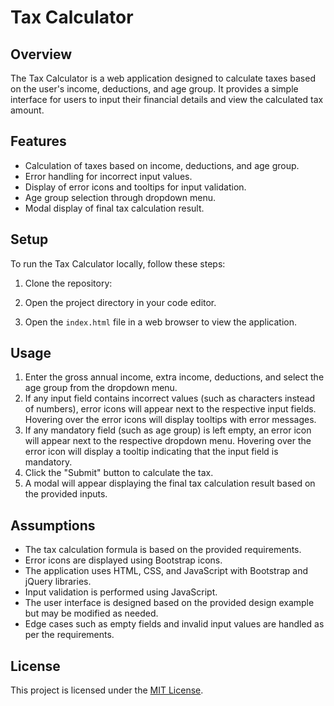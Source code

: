 # Tax Calculator

## Overview

The Tax Calculator is a web application designed to calculate taxes based on the user's income, deductions, and age group. It provides a simple interface for users to input their financial details and view the calculated tax amount.

## Features

- Calculation of taxes based on income, deductions, and age group.
- Error handling for incorrect input values.
- Display of error icons and tooltips for input validation.
- Age group selection through dropdown menu.
- Modal display of final tax calculation result.

## Setup

To run the Tax Calculator locally, follow these steps:

1. Clone the repository:

2. Open the project directory in your code editor.

3. Open the `index.html` file in a web browser to view the application.

## Usage

1. Enter the gross annual income, extra income, deductions, and select the age group from the dropdown menu.
2. If any input field contains incorrect values (such as characters instead of numbers), error icons will appear next to the respective input fields. Hovering over the error icons will display tooltips with error messages.
3. If any mandatory field (such as age group) is left empty, an error icon will appear next to the respective dropdown menu. Hovering over the error icon will display a tooltip indicating that the input field is mandatory.
4. Click the "Submit" button to calculate the tax.
5. A modal will appear displaying the final tax calculation result based on the provided inputs.

## Assumptions

- The tax calculation formula is based on the provided requirements.
- Error icons are displayed using Bootstrap icons.
- The application uses HTML, CSS, and JavaScript with Bootstrap and jQuery libraries.
- Input validation is performed using JavaScript.
- The user interface is designed based on the provided design example but may be modified as needed.
- Edge cases such as empty fields and invalid input values are handled as per the requirements.

## License

This project is licensed under the [MIT License](LICENSE).
